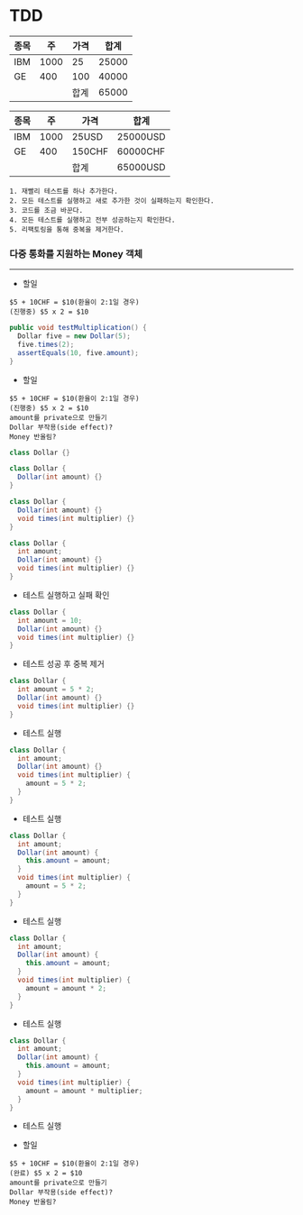 # TDD


| 종목  | 주    | 가격 | 합계   |
| ---- | ---- | --- | ----- |
| IBM  | 1000 |  25 | 25000 |
| GE   |  400 | 100 | 40000 |
|      |      | 합계 | 65000 |


| 종목  | 주    | 가격    | 합계      |
| ---- | ---- | ------ | -------- |
| IBM  | 1000 |  25USD | 25000USD |
| GE   |  400 | 150CHF | 60000CHF |
|      |      | 합계    | 65000USD |

```
1. 재빨리 테스트를 하나 추가한다.
2. 모든 테스트를 실행하고 새로 추가한 것이 실패하는지 확인한다.
3. 코드를 조금 바꾼다.
4. 모든 테스트를 실행하고 전부 성공하는지 확인한다.
5. 리팩토링을 통해 중복을 제거한다.
```

### 다중 통화를 지원하는 Money 객체
---

- 할일

```
$5 + 10CHF = $10(환율이 2:1일 경우)
(진행중) $5 x 2 = $10
```

```java
public void testMultiplication() {
  Dollar five = new Dollar(5);
  five.times(2);
  assertEquals(10, five.amount);
}
```

- 할일

```
$5 + 10CHF = $10(환율이 2:1일 경우)
(진행중) $5 x 2 = $10
amount를 private으로 만들기
Dollar 부작용(side effect)?
Money 반올림?
```

```java
class Dollar {}
```

```java
class Dollar {
  Dollar(int amount) {}
}
```

```java
class Dollar {
  Dollar(int amount) {}
  void times(int multiplier) {}
}
```

```java
class Dollar {
  int amount;
  Dollar(int amount) {}
  void times(int multiplier) {}
}
```

- 테스트 실행하고 실패 확인

```java
class Dollar {
  int amount = 10;
  Dollar(int amount) {}
  void times(int multiplier) {}
}
```

- 테스트 성공 후 중복 제거

```java
class Dollar {
  int amount = 5 * 2;
  Dollar(int amount) {}
  void times(int multiplier) {}
}
```

- 테스트 실행

```java
class Dollar {
  int amount;
  Dollar(int amount) {}
  void times(int multiplier) {
    amount = 5 * 2;
  }
}
```

- 테스트 실행

```java
class Dollar {
  int amount;
  Dollar(int amount) {
    this.amount = amount;
  }
  void times(int multiplier) {
    amount = 5 * 2;
  }
}
```

- 테스트 실행

```java
class Dollar {
  int amount;
  Dollar(int amount) {
    this.amount = amount;
  }
  void times(int multiplier) {
    amount = amount * 2;
  }
}
```

- 테스트 실행

```java
class Dollar {
  int amount;
  Dollar(int amount) {
    this.amount = amount;
  }
  void times(int multiplier) {
    amount = amount * multiplier;
  }
}
```

- 테스트 실행

- 할일

```
$5 + 10CHF = $10(환율이 2:1일 경우)
(완료) $5 x 2 = $10
amount를 private으로 만들기
Dollar 부작용(side effect)?
Money 반올림?
```